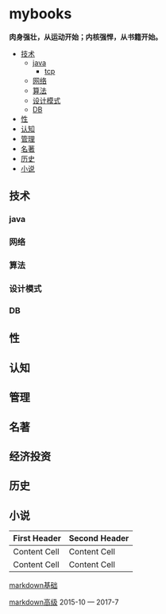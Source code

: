# mybooks

__肉身强壮，从运动开始；内核强悍，从书籍开始。__

- [技术](#技术)
   - [java](#java)
      - [tcp](#tcp)
   - [网络](#网络)
   - [算法](#算法)
   - [设计模式](#设计模式)
   - [DB](#DB)
- [性](#性)
- [认知](#认知)
- [管理](#管理)
- [名著](#名著)
- [历史](#历史)
- [小说](#小说)

## 技术
### java
### 网络
### 算法
### 设计模式
### DB
## 性
## 认知
## 管理
## 名著
## 经济投资
## 历史
## 小说

| First Header  | Second Header |
| ------------- | ------------- |
| Content Cell  | Content Cell  |
| Content Cell  | Content Cell  |


[markdown基础](https://docs.github.com/cn/get-started/writing-on-github/getting-started-with-writing-and-formatting-on-github/basic-writing-and-formatting-syntax)

[markdown高级](https://docs.github.com/cn/get-started/writing-on-github/working-with-advanced-formatting/organizing-information-with-tables)
2015-10 — 2017-7